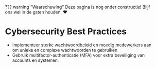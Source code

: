 ??? warning "Waarschuwing"
    Deze pagina is nog onder constructie! Blijf ons wel in de gaten houden. :heart:

# Cybersecurity Best Practices
- Implementeer sterke wachtwoordbeleid en moedig medewerkers aan om unieke en complexe wachtwoorden te gebruiken.
- Gebruik multifactor-authenticatie (MFA) voor extra beveiliging van accounts en systemen.
